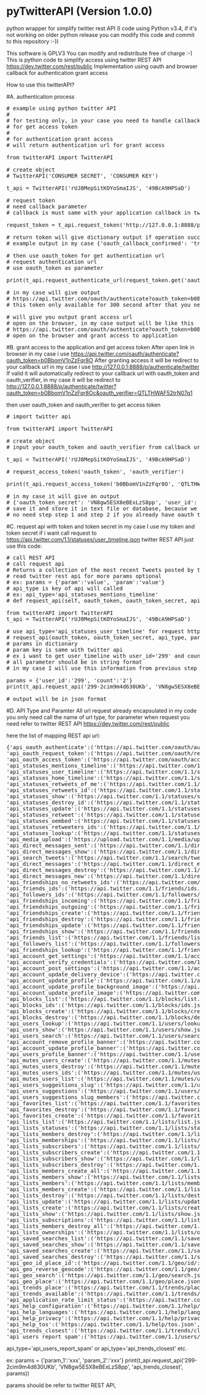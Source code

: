 # pyTwitterAPI (Version 1.0.0)
python wrapper for simplify twitter rest API (I code using Python v3.4, if it's not working on older python release you can modify this code and commit to this repository :-))

This software is GPLV3
You can modify and redistribute free of charge :-)
This is python code to simplify access using twitter REST API https://dev.twitter.com/rest/public
Implementation using oauth and browser callback for authentication grant access

How to use this twitterAPI?

#A. authentication process
<pre>
# example using python twitter API
#
# for testing only, in your case you need to handle callback url and grab oauth_token and oauth_verifier
# for get access token
#
# for authentication grant access
# will return authentication url for grant access

from twitterAPI import TwitterAPI

# create object
# TwitterAPI('CONSUMER SECRET', 'CONSUMER KEY')

t_api = TwitterAPI('rUJ8MepSitKOYoSmaIJS', '49BcA9HPSaD')

# request token
# need callback parameter
# callback is must same with your application callback in twitter apps

request_token = t_api.request_token('http://127.0.0.1:8888/p/authenticate/twitter')

# return token will give dictionary output if operation success
# example output in my case {'oauth_callback_confirmed': 'true', 'oauth_token': 'ITL82qNEmWkh3Uze', 'oauth_token_secret': 'M1XwCvmMffnTD'}

# then use oauth_token for get authentication url
# request authentication url
# use oauth_token as parameter

print(t_api.request_authenticate_url(request_token.get('oauth_token')))

# in my case will give output
# https://api.twitter.com/oauth/authenticate?oauth_token=b0BbomV1nZzFqr8O
# this token only available for 300 second after that you need to regenerate new one

# will give you output grant access url
# open on the browser, in my case output will be like this
# https://api.twitter.com/oauth/authenticate?oauth_token=b0BbomV1nZzFqr8O
# open on the browser and grant access to application
</pre>

#B. grant access to the application and get access token
After open link in browser in my case i use https://api.twitter.com/oauth/authenticate?oauth_token=b0BbomV1nZzFqr8O
After granting access it will be redirect to your callback url in my case i use http://127.0.0.1:8888/p/authenticate/twitter
If valid it will automatically redirect to your callback url with oauth_token and oauth_verifier, in my case it will be redirect to http://127.0.0.1:8888/p/authenticate/twitter?oauth_token=b0BbomV1nZzFqr8Oc&oauth_verifier=QTLTHWAF52trN07q1

then user oauth_token and oauth_verifier to get access token
<pre>
# import twitter api

from twitterAPI import TwitterAPI

# create object
# input your oauth_token and oauth_verifier from callback url to request access token

t_api = TwitterAPI('rUJ8MepSitKOYoSmaIJS', '49BcA9HPSaD')

# request_access_token('oauth_token', 'oauth_verifier')

print(t_api.request_access_token('b0BbomV1nZzFqr8O', 'QTLTHWAF52trN07q1'))

# in my case it will give an output
# {'oauth_token_secret': 'VN8gw5ESX8eBExLzS8pp', 'user_id': '299', 'oauth_token': '299-2cim9m4d630UKb', 'screen_name': 'sikilkuinc'}
# save it and store it in text file or database, because we can use oauth_token_secret and oauth_token for request an api
# no need step step 1 and step 2 if you already have oauth_token and oauth_token_secret
</pre>

#C. request api with token and token secret
in my case I use my token and token secret
if i want call request to https://api.twitter.com/1.1/statuses/user_timeline.json twitter REST API
just use this code:
<pre>
# call REST API
# call request api
# Returns a collection of the most recent Tweets posted by the user indicated by the screen_name or user_id parameters.
# read twitter rest api for more params optional
# ex: params = {'param':'value', 'param':'value'}
# api_type is key of api will called
# ex: api_type='api_statuses_mentions_timeline'
# def request_api(self, oauth_token, oauth_token_secret, api_type, params={}):

from twitterAPI import TwitterAPI
t_api = TwitterAPI('rUJ8MepSitKOYoSmaIJS', '49BcA9HPSaD')

# use api_type='api_statuses_user_timeline' for request https://api.twitter.com/1.1/statuses/user_timeline.json
# request_api(oauth_token, oauth_token_secret, api_type, params={})
# params in dictionary
# param key is same with twitter api
# ex i want to get user_timeline with user_id='299' and count='2'
# all parameter should be in string format
# in my case I will use this information from previous step {'oauth_token_secret': 'VN8gw5ESX8eBExLzS8pp', 'user_id': '299', 'oauth_token': '299-2cim9m4d630UKb', 'screen_name': 'sikilkuinc'}

params = {'user_id':'299', 'count':'2'}
print(t_api.request_api('299-2cim9m4d630UKb', 'VN8gw5ESX8eBExLzS8pp', 'api_statuses_mentions_timeline', params))

# output will be in json format
</pre>

#D. API Type and Paramter
All url request already encapsulated in my code you only need call the name of url type, for parameter when request you need refer to twitter REST API https://dev.twitter.com/rest/public

here the list of mapping REST api url:
<pre>
{'api_oauth_authenticate':('https://api.twitter.com/oauth/authenticate', 'GET'),
'api_oauth_request_token':('https://api.twitter.com/oauth/request_token', 'POST'),
'api_oauth_access_token':('https://api.twitter.com/oauth/access_token', 'POST'),
'api_statuses_mentions_timeline':('https://api.twitter.com/1.1/statuses/mentions_timeline.json', 'GET'),
'api_statuses_user_timeline':('https://api.twitter.com/1.1/statuses/user_timeline.json', 'GET'),
'api_statuses_home_timeline':('https://api.twitter.com/1.1/statuses/home_timeline.json', 'GET'),
'api_statuses_retweets_of_me':('https://api.twitter.com/1.1/statuses/retweets_of_me.json', 'GET'),
'api_statuses_retweets_id':('https://api.twitter.com/1.1/statuses/retweets/:id.json', 'GET'),
'api_statuses_show':('https://api.twitter.com/1.1/statuses/show.json', 'GET'),
'api_statuses_destroy_id':('https://api.twitter.com/1.1/statuses/destroy/:id.json', 'GET'),
'api_statuses_update':('https://api.twitter.com/1.1/statuses/update.json', 'POST'),
'api_statuses_retweet':('https://api.twitter.com/1.1/statuses/retweet/:id.json', 'POST'),
'api_statuses_oembed':('https://api.twitter.com/1.1/statuses/oembed.json', 'GET'),
'api_statuses_retweeters_ids':('https://api.twitter.com/1.1/statuses/retweeters/ids.json', 'GET'),
'api_statuses_lookup':('https://api.twitter.com/1.1/statuses/lookup.json', 'GET'),
'api_media_upload':('https://upload.twitter.com/1.1/media/upload.json', 'POST'),
'api_direct_messages_sent':('https://api.twitter.com/1.1/direct_messages/sent.json', 'GET'),
'api_direct_messages_show':('https://api.twitter.com/1.1/direct_messages/show.json', 'GET'),
'api_search_tweets':('https://api.twitter.com/1.1/search/tweets.json', 'GET'),
'api_direct_messages':('https://api.twitter.com/1.1/direct_messages.json', 'GET'),
'api_direct_messages_destroy':('https://api.twitter.com/1.1/direct_messages/destroy.json', 'POST'),
'api_direct_messages_new':('https://api.twitter.com/1.1/direct_messages/new.json', 'POST'),
'api_friendships_no_retweets_ids':('https://api.twitter.com/1.1/friendships/no_retweets/ids.json', 'GET'),
'api_friends_ids':('https://api.twitter.com/1.1/friends/ids.json', 'GET'),
'api_followers_ids':('https://api.twitter.com/1.1/followers/ids.json', 'GET'),
'api_friendships_incoming':('https://api.twitter.com/1.1/friendships/incoming.json', 'GET'),
'api_friendships_outgoing':('https://api.twitter.com/1.1/friendships/outgoing.json', 'GET'),
'api_friendships_create':('https://api.twitter.com/1.1/friendships/create.json', 'POST'),
'api_friendships_destroy':('https://api.twitter.com/1.1/friendships/destroy.json', 'POST'),
'api_friendships_update':('https://api.twitter.com/1.1/friendships/update.json', 'POST'),
'api_friendships_show':('https://api.twitter.com/1.1/friendships/show.json', 'GET'),
'api_friends_list':('https://api.twitter.com/1.1/friends/list.json', 'GET'),
'api_followers_list':('https://api.twitter.com/1.1/followers/list.json', 'GET'),
'api_friendships_lookup':('https://api.twitter.com/1.1/friendships/lookup.json', 'GET'),
'api_account_get_settings':('https://api.twitter.com/1.1/account/settings.json', 'GET'),
'api_account_verify_credentials':('https://api.twitter.com/1.1/account/verify_credentials.json', 'GET'),
'api_account_post_settings':('https://api.twitter.com/1.1/account/settings.json', 'POST'),
'api_account_update_delivery_device':('https://api.twitter.com/1.1/account/update_delivery_device.json', 'POST'),
'api_account_update_profile':('https://api.twitter.com/1.1/account/update_profile.json', 'POST'),
'api_account_update_profile_background_image':('https://api.twitter.com/1.1/account/update_profile_background_image.json', 'POST'),
'api_account_update_profile_image':('https://api.twitter.com/1.1/account/update_profile_image.json?image=:image', 'POST'),
'api_blocks_list':('https://api.twitter.com/1.1/blocks/list.json', 'GET'),
'api_blocks_ids':('https://api.twitter.com/1.1/blocks/ids.json', 'GET'),
'api_blocks_create':('https://api.twitter.com/1.1/blocks/create.json', 'POST'),
'api_blocks_destroy':('https://api.twitter.com/1.1/blocks/destroy.json', 'POST'),
'api_users_lookup':('https://api.twitter.com/1.1/users/lookup.json', 'GET'),
'api_users_show':('https://api.twitter.com/1.1/users/show.json', 'GET'),
'api_users_search':('https://api.twitter.com/1.1/users/search.json', 'GET'),
'api_account_remove_profile_banner':('https://api.twitter.com/1.1/account/remove_profile_banner.json', 'POST'),
'api_account_update_profile_banner':('https://api.twitter.com/1.1/account/update_profile_banner.json', 'POST'),
'api_users_profile_banner':('https://api.twitter.com/1.1/users/profile_banner.json', 'GET'),
'api_mutes_users_create':('https://api.twitter.com/1.1/mutes/users/create.json', 'POST'),
'api_mutes_users_destroy':('https://api.twitter.com/1.1/mutes/users/destroy.json', 'POST'),
'api_mutes_users_ids':('https://api.twitter.com/1.1/mutes/users/ids.json', 'GET'),
'api_mutes_users_list':('https://api.twitter.com/1.1/mutes/users/list.json', 'GET'),
'api_users_suggestions_slug':('https://api.twitter.com/1.1/users/suggestions/:slug.json', 'GET'),
'api_users_suggestions':('https://api.twitter.com/1.1/users/suggestions.json', 'GET'),
'api_users_suggestions_slug_members':('https://api.twitter.com/1.1/users/suggestions/:slug/members.json', 'GET'),
'api_favorites_list':('https://api.twitter.com/1.1/favorites/list.json', 'GET'),
'api_favorites_destroy':('https://api.twitter.com/1.1/favorites/destroy.json', 'POST'),
'api_favorites_create':('https://api.twitter.com/1.1/favorites/create.json', 'POST'),
'api_lists_list':('https://api.twitter.com/1.1/lists/list.json', 'GET'),
'api_lists_statuses':('https://api.twitter.com/1.1/lists/statuses.json', 'GET'),
'api_lists_members_destroy':('https://api.twitter.com/1.1/lists/members/destroy.json', 'POST'),
'api_lists_memberships':('https://api.twitter.com/1.1/lists/memberships.json', 'GET'),
'api_lists_subscribers':('https://api.twitter.com/1.1/lists/subscribers.json', 'GET'),
'api_lists_subscribers_create':('https://api.twitter.com/1.1/lists/subscribers/create.json', 'POST'),
'api_lists_subscribers_show':('https://api.twitter.com/1.1/lists/subscribers/show.json ', 'GET'),
'api_lists_subscribers_destroy':('https://api.twitter.com/1.1/lists/subscribers/destroy.json ', 'POST'),
'api_lists_members_create_all':('https://api.twitter.com/1.1/lists/members/create_all.json ', 'POST'),
'api_lists_members_show':('https://api.twitter.com/1.1/lists/members/show.json ', 'GET'),
'api_lists_members':('https://api.twitter.com/1.1/lists/members.json', 'GET'),
'api_lists_members_create':('https://api.twitter.com/1.1/lists/members/create.json', 'POST'),
'api_lists_destroy':('https://api.twitter.com/1.1/lists/destroy.json ', 'POST'),
'api_lists_update':('https://api.twitter.com/1.1/lists/update.json', 'POST'),
'api_lists_create':('https://api.twitter.com/1.1/lists/create.json', 'POST'),
'api_lists_show':('https://api.twitter.com/1.1/lists/show.json', 'GET'),
'api_lists_subscriptions':('https://api.twitter.com/1.1/lists/subscriptions.json', 'GET'),
'api_lists_members_destroy_all':('https://api.twitter.com/1.1/lists/members/destroy_all.json ', 'POST'),
'api_lists_ownerships':('https://api.twitter.com/1.1/lists/ownerships.json', 'GET'),
'api_saved_searches_list':('https://api.twitter.com/1.1/saved_searches/list.json', 'GET'),
'api_saved_searches_show':('https://api.twitter.com/1.1/saved_searches/show/:id.json', 'GET'),
'api_saved_searches_create':('https://api.twitter.com/1.1/saved_searches/create.json', 'POST'),
'api_saved_searches_destroy':('https://api.twitter.com/1.1/saved_searches/destroy/:id.json', 'POST'),
'api_geo_id_place_id':('https://api.twitter.com/1.1/geo/id/:place_id.json', 'GET'),
'api_geo_reverse_geocode':('https://api.twitter.com/1.1/geo/reverse_geocode.json', 'GET'),
'api_geo_search':('https://api.twitter.com/1.1/geo/search.json', 'GET'),
'api_geo_place':('https://api.twitter.com/1.1/geo/place.json', 'POST'),
'api_trends_place':('https://api.twitter.com/1.1/trends/place.json', 'GET'),
'api_trends_available':('https://api.twitter.com/1.1/trends/available.json', 'GET'),
'api_application_rate_limit_status':('https://api.twitter.com/1.1/application/rate_limit_status.json', 'GET'),
'api_help_configuration':('https://api.twitter.com/1.1/help/configuration.json', 'GET'),
'api_help_languages':('https://api.twitter.com/1.1/help/languages.json', 'GET'),
'api_help_privacy':('https://api.twitter.com/1.1/help/privacy.json', 'GET'),
'api_help_tos':('https://api.twitter.com/1.1/help/tos.json', 'GET'),
'api_trends_closest':('https://api.twitter.com/1.1/trends/closest.json', 'GET'),
'api_users_report_spam':('https://api.twitter.com/1.1/users/report_spam.json', 'POST')}
</pre>

api_type='api_users_report_spam' or api_type='api_trends_closest' etc.

ex:
params = {'param_1':'xxx', 'param_2':'xxx'}
print(t_api.request_api('299-2cim9m4d630UKb', 'VN8gw5ESX8eBExLzS8pp', 'api_trends_closest', params))

params should be refer to twitter REST API,
